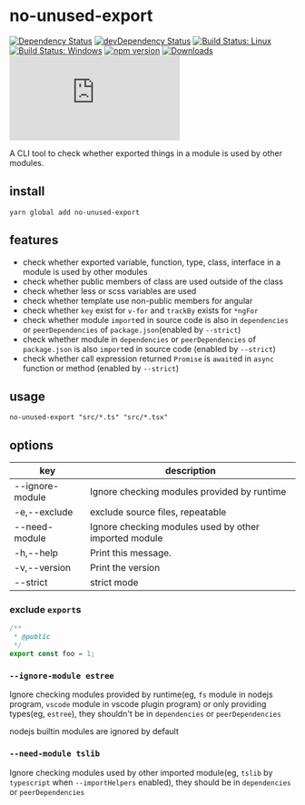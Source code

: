 # no-unused-export

[![Dependency Status](https://david-dm.org/plantain-00/no-unused-export.svg)](https://david-dm.org/plantain-00/no-unused-export)
[![devDependency Status](https://david-dm.org/plantain-00/no-unused-export/dev-status.svg)](https://david-dm.org/plantain-00/no-unused-export#info=devDependencies)
[![Build Status: Linux](https://travis-ci.org/plantain-00/no-unused-export.svg?branch=master)](https://travis-ci.org/plantain-00/no-unused-export)
[![Build Status: Windows](https://ci.appveyor.com/api/projects/status/github/plantain-00/no-unused-export?branch=master&svg=true)](https://ci.appveyor.com/project/plantain-00/no-unused-export/branch/master)
[![npm version](https://badge.fury.io/js/no-unused-export.svg)](https://badge.fury.io/js/no-unused-export)
[![Downloads](https://img.shields.io/npm/dm/no-unused-export.svg)](https://www.npmjs.com/package/no-unused-export)
[![type-coverage](https://img.shields.io/badge/dynamic/json.svg?label=type-coverage&prefix=%E2%89%A5&suffix=%&query=$.typeCoverage.atLeast&uri=https%3A%2F%2Fraw.githubusercontent.com%2Fplantain-00%2Fno-used-export%2Fmaster%2Fpackage.json)](https://github.com/plantain-00/no-used-export)

A CLI tool to check whether exported things in a module is used by other modules.

## install

`yarn global add no-unused-export`

## features

+ check whether exported variable, function, type, class, interface in a module is used by other modules
+ check whether public members of class are used outside of the class
+ check whether less or scss variables are used
+ check whether template use non-public members for angular
+ check whether `key` exist for `v-for` and `trackBy` exists for `*ngFor`
+ check whether module `import`ed in source code is also in `dependencies` or `peerDependencies` of `package.json`(enabled by `--strict`)
+ check whether module in `dependencies` or `peerDependencies` of `package.json` is also `import`ed in source code (enabled by `--strict`)
+ check whether call expression returned `Promise` is `await`ed in `async` function or method (enabled by `--strict`)

## usage

`no-unused-export "src/*.ts" "src/*.tsx"`

## options

key | description
--- | ---
--ignore-module | Ignore checking modules provided by runtime
-e,--exclude | exclude source files, repeatable
--need-module | Ignore checking modules used by other imported module
-h,--help | Print this message.
-v,--version | Print the version
--strict | strict mode

### exclude `export`s

```ts
/**
 * @public
 */
export const foo = 1;
```

### `--ignore-module estree`

Ignore checking modules provided by runtime(eg, `fs` module in nodejs program, `vscode` module in vscode plugin program) or only providing types(eg, `estree`), they shouldn't be in `dependencies` or `peerDependencies`

nodejs builtin modules are ignored by default

### `--need-module tslib`

Ignore checking modules used by other imported module(eg, `tslib` by `typescript` when `--importHelpers` enabled), they should be in `dependencies` or `peerDependencies`
